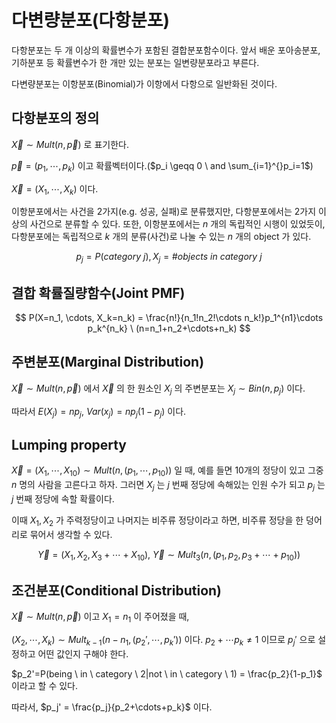 # 다변량분포(다항분포)

다항분포는 두 개 이상의 확률변수가 포함된 결합분포함수이다. 앞서 배운 포아송분포, 기하분포 등 확률변수가 한 개만 있는 분포는 일변량분포라고 부른다.

다변량분포는 이항분포(Binomial)가 이항에서 다항으로 일반화된 것이다.

## 다항분포의 정의

$\vec{X} \sim Mult(n,\vec{p})$ 로 표기한다. 

$\vec{p}=(p_1, \cdots, p_k)$ 이고 확률벡터이다.($p_i \geqq 0 \ and \sum_{i=1}^{}p_i=1$)

$\vec{X}=(X_1, \cdots, X_k)$ 이다.

이항분포에서는 사건을 2가지(e.g. 성공, 실패)로 분류했지만, 다항분포에서는 2가지 이상의 사건으로 분류할 수 있다. 또한, 이항분포에서는 $n$ 개의 독립적인 시행이 있었듯이, 다항분포에는 독립적으로 $k$ 개의 분류(사건)로 나눌 수 있는  $n$ 개의 object 가 있다.

$$
p_j=P(category \ j),X_j = \#objects \ in \ category \ j
$$

## 결합 확률질량함수(Joint PMF)

$$
P(X=n_1, \cdots, X_k=n_k) = \frac{n!}{n_1!n_2!\cdots n_k!}p_1^{n1}\cdots p_k^{n_k} \ (n=n_1+n_2+\cdots+n_k)
$$

## 주변분포(Marginal Distribution)

$\vec{X} \sim Mult(n,\vec{p})$ 에서 $\vec{X}$ 의 한 원소인 $X_j$ 의 주변분포는 $X_j \sim Bin(n,p_j)$ 이다.

따라서 $E(X_j)=np_j, \ Var(x_j)=np_j(1-p_j)$  이다.

## Lumping property

$\vec{X}=(X_1, \cdots, X_{10}) \sim Mult(n, (p_1, \cdots, p_{10}))$ 일 때, 예를 들면 10개의 정당이 있고 그중 $n$ 명의 사람을 고른다고 하자. 그러면 $X_j$ 는 $j$ 번째 정당에 속해있는 인원 수가 되고 $p_j$ 는 $j$ 번째 정당에 속할 확률이다.

이때  $X_1,X_2$ 가 주력정당이고 나머지는 비주류 정당이라고 하면, 비주류 정당을 한 덩어리로 묶어서 생각할 수 있다.

$$
\vec{Y}=(X_1,X_2, X_3 + \cdots + X_{10}), \ \vec{Y} \sim Mult_3(n,(p_1,p_2,p_3+\cdots+p_{10}))
$$

## 조건분포(Conditional Distribution)

$\vec{X} \sim Mult(n,\vec{p})$ 이고 $X_1=n_1$ 이 주어졌을 때, 

$(X_2,\cdots,X_k) \sim Mult_{k-1}(n-n_1,(p_2',\cdots,p_k'))$ 이다. $p_2+\cdots p_k \neq 1$ 이므로 $p_j'$ 으로 설정하고 어떤 값인지 구해야 한다.

$p_2'=P(being \ in \ category \ 2|not \ in \ category \ 1) = \frac{p_2}{1-p_1}$ 이라고 할 수 있다.

따라서, $p_j' = \frac{p_j}{p_2+\cdots+p_k}$ 이다.